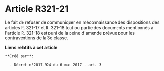 # Article R321-21

Le fait de refuser de communiquer en méconnaissance des dispositions des articles R. 321-17 et R. 321-18 tout ou partie des
documents mentionnés à l'article R. 321-18 est puni de la peine d'amende prévue pour les contraventions de la 3e classe.

**Liens relatifs à cet article**

	**Créé par**:

	  - Décret n°2017-924 du 6 mai 2017 - art. 3

